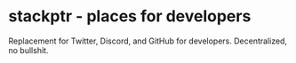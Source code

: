 # stackptr - places for developers

Replacement for Twitter, Discord, and GitHub for developers. Decentralized, no bullshit.
